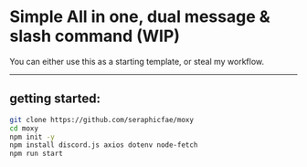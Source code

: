 # Simple All in one, dual message & slash command (WIP)
You can either use this as a starting template, or steal my workflow.

---

## getting started:
```bash
git clone https://github.com/seraphicfae/moxy
cd moxy
npm init -y
npm install discord.js axios dotenv node-fetch
npm run start
```
